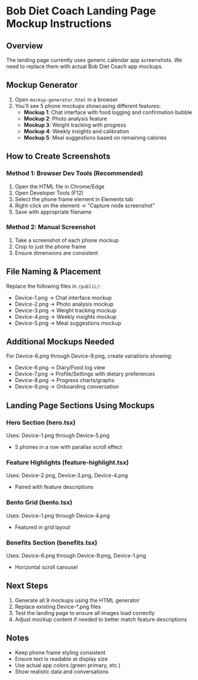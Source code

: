 # Bob Diet Coach Landing Page Mockup Instructions

## Overview

The landing page currently uses generic calendar app screenshots. We need to replace them with actual Bob Diet Coach app mockups.

## Mockup Generator

1. Open `mockup-generator.html` in a browser
2. You'll see 5 phone mockups showcasing different features:
   - **Mockup 1**: Chat interface with food logging and confirmation bubble
   - **Mockup 2**: Photo analysis feature
   - **Mockup 3**: Weight tracking with progress
   - **Mockup 4**: Weekly insights and calibration
   - **Mockup 5**: Meal suggestions based on remaining calories

## How to Create Screenshots

### Method 1: Browser Dev Tools (Recommended)

1. Open the HTML file in Chrome/Edge
2. Open Developer Tools (F12)
3. Select the phone frame element in Elements tab
4. Right-click on the element → "Capture node screenshot"
5. Save with appropriate filename

### Method 2: Manual Screenshot

1. Take a screenshot of each phone mockup
2. Crop to just the phone frame
3. Ensure dimensions are consistent

## File Naming & Placement

Replace the following files in `/public/`:

- Device-1.png → Chat interface mockup
- Device-2.png → Photo analysis mockup
- Device-3.png → Weight tracking mockup
- Device-4.png → Weekly insights mockup
- Device-5.png → Meal suggestions mockup

## Additional Mockups Needed

For Device-6.png through Device-9.png, create variations showing:

- Device-6.png → Diary/Food log view
- Device-7.png → Profile/Settings with dietary preferences
- Device-8.png → Progress charts/graphs
- Device-9.png → Onboarding conversation

## Landing Page Sections Using Mockups

### Hero Section (hero.tsx)

Uses: Device-1.png through Device-5.png

- 5 phones in a row with parallax scroll effect

### Feature Highlights (feature-highlight.tsx)

Uses: Device-2.png, Device-3.png, Device-4.png

- Paired with feature descriptions

### Bento Grid (bento.tsx)

Uses: Device-1.png through Device-4.png

- Featured in grid layout

### Benefits Section (benefits.tsx)

Uses: Device-6.png through Device-9.png, Device-1.png

- Horizontal scroll carousel

## Next Steps

1. Generate all 9 mockups using the HTML generator
2. Replace existing Device-\*.png files
3. Test the landing page to ensure all images load correctly
4. Adjust mockup content if needed to better match feature descriptions

## Notes

- Keep phone frame styling consistent
- Ensure text is readable at display size
- Use actual app colors (green primary, etc.)
- Show realistic data and conversations
